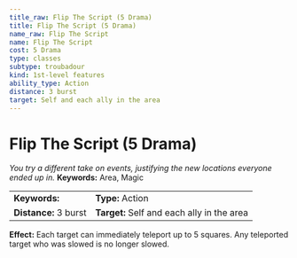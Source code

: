 ```yaml
---
title_raw: Flip The Script (5 Drama)
title: Flip The Script (5 Drama)
name_raw: Flip The Script
name: Flip The Script
cost: 5 Drama
type: classes
subtype: troubadour
kind: 1st-level features
ability_type: Action
distance: 3 burst
target: Self and each ally in the area
---
```


# Flip The Script (5 Drama)

*You try a different take on events, justifying the new locations everyone ended up in.* **Keywords:** Area, Magic

|                       |                                            |
| :-------------------- | :----------------------------------------- |
| **Keywords:**         | **Type:** Action                           |
| **Distance:** 3 burst | **Target:** Self and each ally in the area |

**Effect:** Each target can immediately teleport up to 5 squares. Any teleported target who was slowed is no longer slowed.
